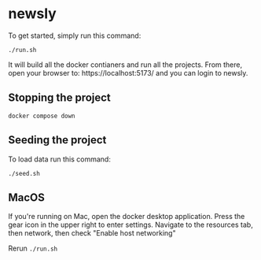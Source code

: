 # newsly

To get started, simply run this command:

```
./run.sh
```

It will build all the docker contianers and run all the projects. From there, open your browser to: https://localhost:5173/ and you can login to newsly.

## Stopping the project

```
docker compose down 
```

## Seeding the project 

To load data run this command: 


```
./seed.sh
```

## MacOS

If you're running on Mac, open the docker desktop application. 
Press the gear icon in the upper right to enter settings. 
Navigate to the resources tab, then network, then check "Enable host networking"


Rerun ` ./run.sh `




